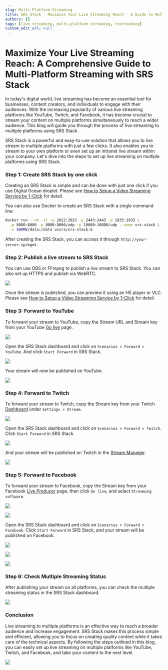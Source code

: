 ```yaml
---
slug: Multi-Platform-Streaming
title: SRS Stack - Maximize Your Live Streaming Reach - A Guide to Multi-Platform Streaming
authors: []
tags: [live streaming, multi-platform streaming, restreaming]
custom_edit_url: null
---
```


# Maximize Your Live Streaming Reach: A Comprehensive Guide to Multi-Platform Streaming with SRS Stack

In today's digital world, live streaming has become an essential tool for businesses, content creators, and individuals to engage with their audiences. With the increasing popularity of various live streaming platforms like YouTube, Twitch, and Facebook, it has become crucial to stream your content on multiple platforms simultaneously to reach a wider audience. This blog will guide you through the process of live streaming to multiple platforms using SRS Stack.

<!--truncate-->

SRS Stack is a powerful and easy-to-use solution that allows you to live stream to multiple platforms with just a few clicks. It also enables you to stream to your own platform or even set up an intranet live stream within your company. Let's dive into the steps to set up live streaming on multiple platforms using SRS Stack.

### Step 1: Create SRS Stack by one click

Creating an SRS Stack is simple and can be done with just one click if you use Digital Ocean droplet.
Please see [How to Setup a Video Streaming Service by 1-Click](./2022-04-09-SRS-Stack-Tutorial.md) for detail.

You can also use Docker to create an SRS Stack with a single command line:

```bash
docker run --rm -it -p 2022:2022 -p 2443:2443 -p 1935:1935 \
  -p 8080:8080 -p 8000:8000/udp -p 10080:10080/udp --name srs-stack \
  -v $HOME/data:/data ossrs/srs-stack:5
```

After creating the SRS Stack, you can access it through `http://your-server-ip/mgmt`.

### Step 2: Publish a live stream to SRS Stack

You can use OBS or FFmpeg to publish a live stream to SRS Stack. You can also set up HTTPS and publish via WebRTC.

![](/img/blog-2022-04-09-01.png)

Once the stream is published, you can preview it using an H5 player or VLC.
Please see [How to Setup a Video Streaming Service by 1-Click](./2022-04-09-SRS-Stack-Tutorial.md) for detail.

### Step 3: Forward to YouTube

To forward your stream to YouTube, copy the Stream URL and Stream key from your YouTube [Go live](https://studio.youtube.com/channel/UC/livestreaming) page.

![](/img/blog-2023-09-09-01.png)

Open the SRS Stack dashboard and click on `Scenarios > Forward > YouTube`. And click `Start Forward` in SRS Stack.

![](/img/blog-2023-09-09-02.png) 

Your stream will now be published on YouTube.

![](/img/blog-2023-09-09-03.png)

### Step 4: Forward to Twitch

To forward your stream to Twitch, copy the Stream key from your Twitch [Dashboard](https://www.twitch.tv/dashboard/settings) under `Settings > Stream`.

![](/img/blog-2023-09-09-04.png)

Open the SRS Stack dashboard and click on `Scenarios > Forward > Twitch`. Click `Start Forward` in SRS Stack.

![](/img/blog-2023-09-09-05.png)

And your stream will be published on Twitch in the [Stream Manager](https://www.twitch.tv/dashboard/stream).

![](/img/blog-2023-09-09-06.png)

### Step 5: Forward to Facebook

To forward your stream to Facebook, copy the Stream key from your Facebook [Live Producer](https://www.facebook.com/live/producer?ref=OBS) page,
then click `Go live`, and select `Streaming software`. 

![](/img/blog-2023-09-09-07.png)

![](/img/blog-2023-09-09-08.png)

Open the SRS Stack dashboard and click on `Scenarios > Forward > Facebook`. Click `Start Forward` in SRS Stack, and your stream will be published on Facebook.

![](/img/blog-2023-09-09-09.png)

![](/img/blog-2023-09-09-10.png)

![](/img/blog-2023-09-09-11.png)

### Step 6: Check Multiple Streaming Status

After publishing your stream on all platforms, you can check the multiple streaming status in the SRS Stack dashboard.

![](/img/blog-2023-09-09-12.png)

### Conclusion

Live streaming to multiple platforms is an effective way to reach a broader audience and increase engagement. SRS Stack makes this process simple and efficient, allowing you to focus on creating quality content while it takes care of the technical aspects. By following the steps outlined in this blog, you can easily set up live streaming on multiple platforms like YouTube, Twitch, and Facebook, and take your content to the next level.

![](https://ossrs.net/gif/v1/sls.gif?site=ossrs.io&path=/lts/blog-en/2023-08-29-Multi-Platform-Streaming.md)
